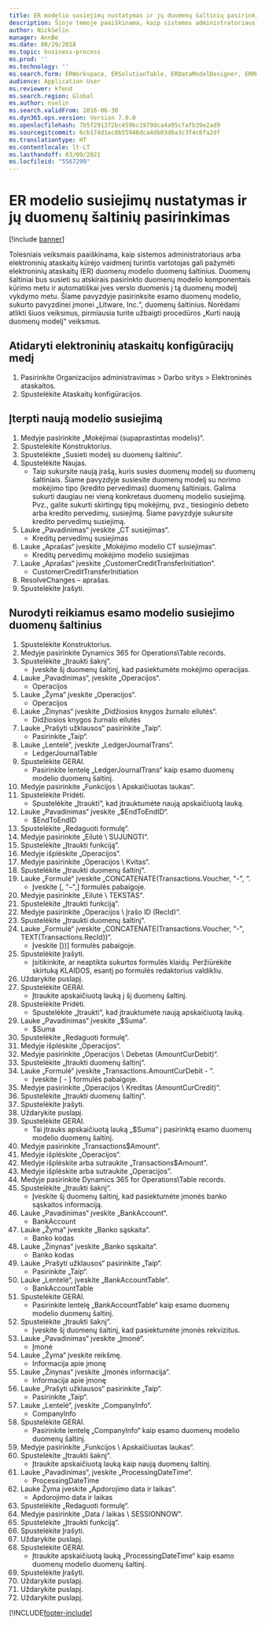 ```yaml
---
title: ER modelio susiejimų nustatymas ir jų duomenų šaltinių pasirinkimas
description: Šioje temoje paaiškinama, kaip sistemos administratoriaus arba elektroninių ataskaitų kūrėjas gali pažymėti elektroninių ataskaitų duomenų modelio duomenų šaltinius.
author: NickSelin
manager: AnnBe
ms.date: 08/29/2018
ms.topic: business-process
ms.prod: ''
ms.technology: ''
ms.search.form: ERWorkspace, ERSolutionTable, ERDataModelDesigner, ERModelMappingTable, ERModelMappingDesigner, ERExpressionDesignerFormula
audience: Application User
ms.reviewer: kfend
ms.search.region: Global
ms.author: nselin
ms.search.validFrom: 2016-06-30
ms.dyn365.ops.version: Version 7.0.0
ms.openlocfilehash: 7b5f291372bc459bc1979dca4a95cfafb39e2ad9
ms.sourcegitcommit: 6cb174d1ec8b55946dca4db03d6a3c3f4c6fa2df
ms.translationtype: HT
ms.contentlocale: lt-LT
ms.lasthandoff: 03/09/2021
ms.locfileid: "5567299"
---
```

# <a name="define-er-model-mappings-and-select-data-sources-for-them"></a>ER modelio susiejimų nustatymas ir jų duomenų šaltinių pasirinkimas

[!include [banner](../../includes/banner.md)]

Tolesniais veiksmais paaiškinama, kaip sistemos administratoriaus arba elektroninių ataskaitų kūrėjo vaidmenį turintis vartotojas gali pažymėti elektroninių ataskaitų (ER) duomenų modelio duomenų šaltinius. Duomenų šaltiniai bus susieti su atskirais pasirinkto duomenų modelio komponentais kūrimo metu ir automatiškai įves verslo duomenis į tą duomenų modelį vykdymo metu. Šiame pavyzdyje pasirinksite esamo duomenų modelio, sukurto pavyzdinei įmonei „Litware, Inc.“, duomenų šaltinius. Norėdami atlikti šiuos veiksmus, pirmiausia turite užbaigti procedūros „Kurti naują duomenų modelį“ veiksmus.


## <a name="open-the-electronic-reporting-configurations-tree"></a>Atidaryti elektroninių ataskaitų konfigūracijų medį
1. Pasirinkite Organizacijos administravimas > Darbo sritys > Elektroninės ataskaitos.
2. Spustelėkite Ataskaitų konfigūracijos.

## <a name="insert-a-new-model-mapping"></a>Įterpti naują modelio susiejimą
1. Medyje pasirinkite „Mokėjimai (supaprastintas modelis)“.
2. Spustelėkite Konstruktorius.
3. Spustelėkite „Susieti modelį su duomenų šaltiniu“.
4. Spustelėkite Naujas.
    * Taip sukursite naują įrašą, kuris susies duomenų modelį su duomenų šaltiniais. Šiame pavyzdyje susiesite duomenų modelį su norimo mokėjimo tipo (kredito pervedimas) duomenų šaltiniais.     Galima sukurti daugiau nei vieną konkretaus duomenų modelio susiejimą. Pvz., galite sukurti skirtingų tipų mokėjimų, pvz., tiesioginio debeto arba kredito pervedimų, susiejimą. Šiame pavyzdyje sukursite kredito pervedimų susiejimą.  
5. Lauke „Pavadinimas“ įveskite „CT susiejimas“.
    * Kreditų pervedimų susiejimas  
6. Lauke „Aprašas“ įveskite „Mokėjimo modelio CT susiejimas“.
    * Kreditų pervedimų mokėjimo modelio susiejimas  
7. Lauke „Aprašas“ įveskite „CustomerCreditTransferInitiation“.
    * CustomerCreditTransferInitiation  
8. ResolveChanges – aprašas.
9. Spustelėkite Įrašyti.

## <a name="define-required-data-sources-for-the-current-model-mapping"></a>Nurodyti reikiamus esamo modelio susiejimo duomenų šaltinius
1. Spustelėkite Konstruktorius.
2. Medyje pasirinkite Dynamics 365 for Operations\Table records.
3. Spustelėkite „Įtraukti šaknį“.
    * Įveskite šį duomenų šaltinį, kad pasiektumėte mokėjimo operacijas.  
4. Lauke „Pavadinimas“, įveskite „Operacijos“.
    * Operacijos  
5. Lauke „Žyma“ įveskite „Operacijos“.
    * Operacijos  
6. Lauke „Žinynas“ įveskite „Didžiosios knygos žurnalo eilutės“.
    * Didžiosios knygos žurnalo eilutės  
7. Lauke „Prašyti užklausos“ pasirinkite „Taip“.
    * Pasirinkite „Taip“.  
8. Lauke „Lentelė“, įveskite „LedgerJournalTrans“.
    * LedgerJournalTable  
9. Spustelėkite GERAI.
    * Pasirinkite lentelę „LedgerJournalTrans“ kaip esamo duomenų modelio duomenų šaltinį.  
10. Medyje pasirinkite „Funkcijos \ Apskaičiuotas laukas“.
11. Spustelėkite Pridėti.
    * Spustelėkite „Įtraukti“, kad įtrauktumėte naują apskaičiuotą lauką.  
12. Lauke „Pavadinimas“ įveskite „$EndToEndID“.
    * $EndToEndID  
13. Spustelėkite „Redaguoti formulę“.
14. Medyje pasirinkite „Eilutė \ SUJUNGTI“.
15. Spustelėkite „Įtraukti funkciją“.
16. Medyje išplėskite „Operacijos“.
17. Medyje pasirinkite „Operacijos \ Kvitas“.
18. Spustelėkite „Įtraukti duomenų šaltinį“.
19. Lauke „Formulė“ įveskite „CONCATENATE(Transactions.Voucher, "-", “.
    * Įveskite [, "–",] formulės pabaigoje.  
20. Medyje pasirinkite „Eilutė \ TEKSTAS“.
21. Spustelėkite „Įtraukti funkciją“.
22. Medyje pasirinkite „Operacijos \ Įrašo ID (RecId)“.
23. Spustelėkite „Įtraukti duomenų šaltinį“.
24. Lauke „Formulė“ įveskite „CONCATENATE(Transactions.Voucher, "-", TEXT(Transactions.RecId))“.
    * Įveskite [))] formulės pabaigoje.  
25. Spustelėkite Įrašyti.
    * Įsitikinkite, ar neaptikta sukurtos formulės klaidų. Peržiūrėkite skirtuką KLAIDOS, esantį po formulės redaktorius valdikliu.  
26. Uždarykite puslapį.
27. Spustelėkite GERAI.
    * Įtraukite apskaičiuotą lauką į šį duomenų šaltinį.  
28. Spustelėkite Pridėti.
    * Spustelėkite „Įtraukti“, kad įtrauktumėte naują apskaičiuotą lauką.  
29. Lauke „Pavadinimas“ įveskite „$Suma“.
    * $Suma  
30. Spustelėkite „Redaguoti formulę“.
31. Medyje išplėskite „Operacijos“.
32. Medyje pasirinkite „Operacijos \ Debetas (AmountCurDebit)“.
33. Spustelėkite „Įtraukti duomenų šaltinį“.
34. Lauke „Formulė“ įveskite „Transactions.AmountCurDebit - ”.
    * Įveskite [ - ] formulės pabaigoje.  
35. Medyje pasirinkite „Operacijos \ Kreditas (AmountCurCredit)“.
36. Spustelėkite „Įtraukti duomenų šaltinį“.
37. Spustelėkite Įrašyti.
38. Uždarykite puslapį.
39. Spustelėkite GERAI.
    * Tai įtrauks apskaičiuotą lauką „$Suma“ į pasirinktą esamo duomenų modelio duomenų šaltinį.  
40. Medyje pasirinkite „Transactions\$Amount“.
41. Medyje išplėskite „Operacijos“.
42. Medyje išplėskite arba sutraukite „Transactions\$Amount”.
43. Medyje išplėskite arba sutraukite „Operacijos”.
44. Medyje pasirinkite Dynamics 365 for Operations\Table records.
45. Spustelėkite „Įtraukti šaknį“.
    * Įveskite šį duomenų šaltinį, kad pasiektumėte įmonės banko sąskaitos informaciją.  
46. Lauke „Pavadinimas“ įveskite „BankAccount“.
    * BankAccount  
47. Lauke „Žyma“ įveskite „Banko sąskaita“.
    * Banko kodas  
48. Lauke „Žinynas“ įveskite „Banko sąskaita“.
    * Banko kodas  
49. Lauke „Prašyti užklausos“ pasirinkite „Taip“.
    * Pasirinkite „Taip“.  
50. Lauke „Lentelė“, įveskite „BankAccountTable“.
    * BankAccountTable  
51. Spustelėkite GERAI.
    * Pasirinkite lentelę „BankAccountTable“ kaip esamo duomenų modelio duomenų šaltinį.  
52. Spustelėkite „Įtraukti šaknį“.
    * Įveskite šį duomenų šaltinį, kad pasiektumėte įmonės rekvizitus.  
53. Lauke „Pavadinimas“ įveskite „Įmonė“.
    * Įmonė  
54. Lauke „Žyma“ įveskite reikšmę.
    * Informacija apie įmonę  
55. Lauke „Žinynas“ įveskite „Įmonės informacija“.
    * Informacija apie įmonę  
56. Lauke „Prašyti užklausos“ pasirinkite „Taip“.
    * Pasirinkite „Taip“.  
57. Lauke „Lentelė“, įveskite „CompanyInfo“.
    * CompanyInfo  
58. Spustelėkite GERAI.
    * Pasirinkite lentelę „CompanyInfo“ kaip esamo duomenų modelio duomenų šaltinį.  
59. Medyje pasirinkite „Funkcijos \ Apskaičiuotas laukas“.
60. Spustelėkite „Įtraukti šaknį“.
    * Įtraukite apskaičiuotą lauką kaip naują duomenų šaltinį.  
61. Lauke „Pavadinimas“, įveskite „ProcessingDateTime“.
    * ProcessingDateTime  
62. Lauke Žyma įveskite „Apdorojimo data ir laikas“.
    * Apdorojimo data ir laikas  
63. Spustelėkite „Redaguoti formulę“.
64. Medyje pasirinkite „Data / laikas \ SESSIONNOW”.
65. Spustelėkite „Įtraukti funkciją“.
66. Spustelėkite Įrašyti.
67. Uždarykite puslapį.
68. Spustelėkite GERAI.
    * Įtraukite apskaičiuotą lauką „ProcessingDateTime“ kaip esamo duomenų modelio duomenų šaltinį.  
69. Spustelėkite Įrašyti.
70. Uždarykite puslapį.
71. Uždarykite puslapį.
72. Uždarykite puslapį.



[!INCLUDE[footer-include](../../../../includes/footer-banner.md)]